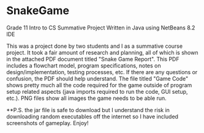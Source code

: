 # SnakeGame
Grade 11 Intro to CS Summative Project
Written in Java using NetBeans 8.2 IDE

This was a project done by two students and I as a summative course project. It took a fair amount of research and planning, all of which is shown in the attached PDF document titled "Snake Game Report". This PDF includes a flowchart model, program specifications, notes on design/implementation, testing processes, etc. If there are any questions or confusion, the PDF should help understand. The file titled "Game Code" shows pretty much all the code required for the game outside of program setup related aspects (java imports required to run the code, GUI setup, etc.). PNG files show all images the game needs to be able run.

**P.S. the jar file is safe to download but I understand the risk in downloading random executables off the internet so I have included screenshots of gameplay. Enjoy!
